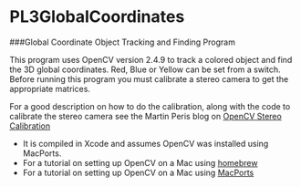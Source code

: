 PL3GlobalCoordinates
=====================

###Global Coordinate Object Tracking and Finding Program

This program uses OpenCV version 2.4.9 to track a colored object and find the 
3D global coordinates. Red, Blue or Yellow can be set from a switch.  Before
running this program you must calibrate a stereo camera to get the appropriate matrices.

For a good description on how to do the calibration, along with the code to calibrate
the stereo camera see the Martin Peris blog on [OpenCV Stereo Calibration](http://blog.martinperis.com/2011/01/opencv-stereo-camera-calibration.html)

- It is compiled in Xcode and assumes OpenCV was installed using MacPorts.
- For a tutorial on setting up OpenCV on a Mac using [homebrew](https://gist.github.com/balazspete/6982565)
- For a tutorial on setting up OpenCV on a Mac using [MacPorts](https://gist.github.com/plehrer/9292365)
